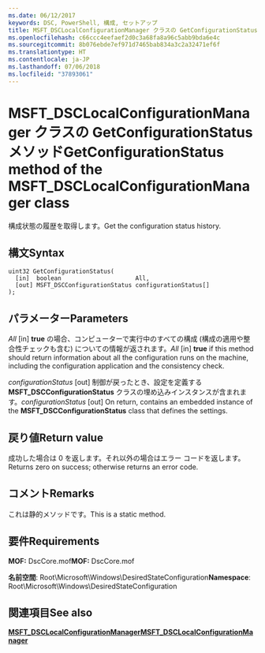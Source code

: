 ```yaml
---
ms.date: 06/12/2017
keywords: DSC, PowerShell, 構成, セットアップ
title: MSFT_DSCLocalConfigurationManager クラスの GetConfigurationStatus メソッド
ms.openlocfilehash: c66ccc4eefaef2d0c3a68fa8a96c5abb9bda6e4c
ms.sourcegitcommit: 8b076ebde7ef971d7465bab834a3c2a32471ef6f
ms.translationtype: HT
ms.contentlocale: ja-JP
ms.lasthandoff: 07/06/2018
ms.locfileid: "37893061"
---
```

# <a name="getconfigurationstatus-method-of-the-msftdsclocalconfigurationmanager-class"></a><span data-ttu-id="bee2b-103">MSFT_DSCLocalConfigurationManager クラスの GetConfigurationStatus メソッド</span><span class="sxs-lookup"><span data-stu-id="bee2b-103">GetConfigurationStatus method of the MSFT_DSCLocalConfigurationManager class</span></span>

<span data-ttu-id="bee2b-104">構成状態の履歴を取得します。</span><span class="sxs-lookup"><span data-stu-id="bee2b-104">Get the configuration status history.</span></span>

## <a name="syntax"></a><span data-ttu-id="bee2b-105">構文</span><span class="sxs-lookup"><span data-stu-id="bee2b-105">Syntax</span></span>

```mof
uint32 GetConfigurationStatus(
  [in]  boolean                     All,
  [out] MSFT_DSCConfigurationStatus configurationStatus[]
);
```

## <a name="parameters"></a><span data-ttu-id="bee2b-106">パラメーター</span><span class="sxs-lookup"><span data-stu-id="bee2b-106">Parameters</span></span>

<span data-ttu-id="bee2b-107">*All* \[in\] **true** の場合、コンピューターで実行中のすべての構成 (構成の適用や整合性チェックも含む) についての情報が返されます。</span><span class="sxs-lookup"><span data-stu-id="bee2b-107">*All* \[in\] **true** if this method should return information about all the configuration runs on the machine, including the configuration application and the consistency check.</span></span>

<span data-ttu-id="bee2b-108">*configurationStatus* \[out\] 制御が戻ったとき、設定を定義する **MSFT_DSCConfigurationStatus** クラスの埋め込みインスタンスが含まれます。</span><span class="sxs-lookup"><span data-stu-id="bee2b-108">*configurationStatus* \[out\] On return, contains an embedded instance of the **MSFT_DSCConfigurationStatus** class that defines the settings.</span></span>

## <a name="return-value"></a><span data-ttu-id="bee2b-109">戻り値</span><span class="sxs-lookup"><span data-stu-id="bee2b-109">Return value</span></span>

<span data-ttu-id="bee2b-110">成功した場合は 0 を返します。それ以外の場合はエラー コードを返します。</span><span class="sxs-lookup"><span data-stu-id="bee2b-110">Returns zero on success; otherwise returns an error code.</span></span>

## <a name="remarks"></a><span data-ttu-id="bee2b-111">コメント</span><span class="sxs-lookup"><span data-stu-id="bee2b-111">Remarks</span></span>

<span data-ttu-id="bee2b-112">これは静的メソッドです。</span><span class="sxs-lookup"><span data-stu-id="bee2b-112">This is a static method.</span></span>

## <a name="requirements"></a><span data-ttu-id="bee2b-113">要件</span><span class="sxs-lookup"><span data-stu-id="bee2b-113">Requirements</span></span>

<span data-ttu-id="bee2b-114">**MOF:** DscCore.mof</span><span class="sxs-lookup"><span data-stu-id="bee2b-114">**MOF:** DscCore.mof</span></span>

<span data-ttu-id="bee2b-115">**名前空間**: Root\Microsoft\Windows\DesiredStateConfiguration</span><span class="sxs-lookup"><span data-stu-id="bee2b-115">**Namespace**: Root\Microsoft\Windows\DesiredStateConfiguration</span></span>

## <a name="see-also"></a><span data-ttu-id="bee2b-116">関連項目</span><span class="sxs-lookup"><span data-stu-id="bee2b-116">See also</span></span>

[<span data-ttu-id="bee2b-117">**MSFT_DSCLocalConfigurationManager**</span><span class="sxs-lookup"><span data-stu-id="bee2b-117">**MSFT_DSCLocalConfigurationManager**</span></span>](msft-dsclocalconfigurationmanager.md)